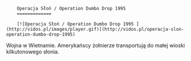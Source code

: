 
        Operacja Słoń / Operation Dumbo Drop 1995 
        =============
        
        [![Operacja Słoń / Operation Dumbo Drop 1995 ](http://vidos.pl/images/player.gif)](http://vidos.pl/operacja-slon-operation-dumbo-drop-1995)
        
        
 Wojna w Wietnamie. Amerykańscy żołnierze transportują do małej wioski kilkutonowego słonia.
    